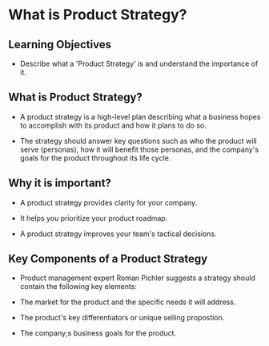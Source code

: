 # What is Product Strategy?

## Learning Objectives

  - Describe what a 'Product Strategy' is and understand the importance of it.


## What is Product Strategy?

  - A product strategy is a high-level plan describing what a business hopes to accomplish with its product and how it plans to do so.

  - The strategy should answer key questions such as who the product will serve (personas), how it will benefit those personas, and the company's goals for the product throughout its life cycle.


## Why it is important?

  - A product strategy provides clarity for your company.

  - It helps you prioritize your product roadmap.

  - A product strategy improves your team's tactical decisions.


## Key Components of a Product Strategy

  - Product management expert Roman Pichler suggests a strategy should contain the following key elements:
     
   - The market for the product and the specific needs it will address.

   - The product's key differentiators or unique selling propostion.

   - The company;s business goals for the product.